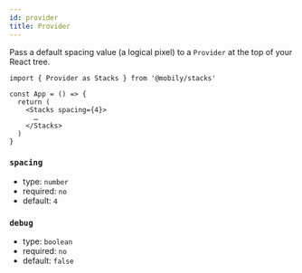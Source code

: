 ```yaml
---
id: provider
title: Provider
---
```


Pass a default spacing value (a logical pixel) to a `Provider` at the top of your React tree.

```tsx
import { Provider as Stacks } from '@mobily/stacks'

const App = () => {
  return (
    <Stacks spacing={4}>
      …
    </Stacks>
  )
}
```

### `spacing`

- type: `number`
- required: `no`
- default: `4`

### `debug`

- type: `boolean`
- required: `no`
- default: `false`
